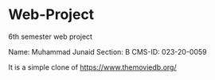 # Web-Project

6th semester web project

Name: Muhammad Junaid
Section: B
CMS-ID: 023-20-0059

It is a simple clone of https://www.themoviedb.org/

